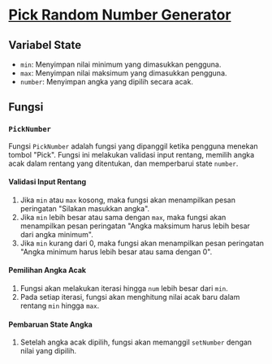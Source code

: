 # [Pick Random Number Generator](https://riiifkiii.github.io/PickRandomNumber)

## Variabel State

- `min`: Menyimpan nilai minimum yang dimasukkan pengguna.
- `max`: Menyimpan nilai maksimum yang dimasukkan pengguna.
- `number`: Menyimpan angka yang dipilih secara acak.

## Fungsi

### `PickNumber`

Fungsi `PickNumber` adalah fungsi yang dipanggil ketika pengguna menekan tombol "Pick". Fungsi ini melakukan validasi input rentang, memilih angka acak dalam rentang yang ditentukan, dan memperbarui state `number`.

#### Validasi Input Rentang

1. Jika `min` atau `max` kosong, maka fungsi akan menampilkan pesan peringatan "Silakan masukkan angka".
2. Jika `min` lebih besar atau sama dengan `max`, maka fungsi akan menampilkan pesan peringatan "Angka maksimum harus lebih besar dari angka minimum".
3. Jika `min` kurang dari 0, maka fungsi akan menampilkan pesan peringatan "Angka minimum harus lebih besar atau sama dengan 0".

#### Pemilihan Angka Acak

1. Fungsi akan melakukan iterasi hingga `num` lebih besar dari `min`.
2. Pada setiap iterasi, fungsi akan menghitung nilai acak baru dalam rentang `min` hingga `max`.

#### Pembaruan State Angka

1. Setelah angka acak dipilih, fungsi akan memanggil `setNumber` dengan nilai yang dipilih.

